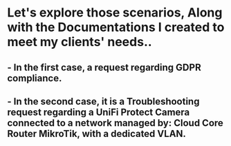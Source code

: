 # Let's explore those scenarios, Along with the Documentations I created to meet my clients' needs..

## - In the first case, a request regarding GDPR compliance. 

## - In the second case, it is a Troubleshooting request regarding a UniFi Protect Camera connected to a network managed by: Cloud Core Router MikroTik, with a dedicated VLAN. 
